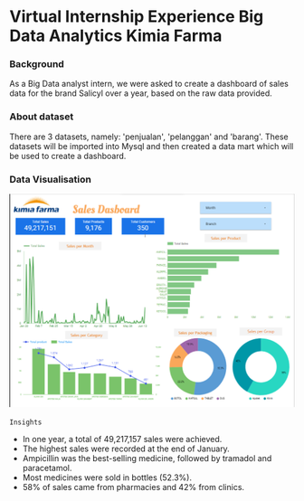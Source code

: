 # Virtual Internship Experience Big Data Analytics Kimia Farma

### Background
As a Big Data analyst intern, we were asked to create a dashboard of sales data for the brand Salicyl over a year, 
based on the raw data provided.

### About dataset
There are 3 datasets, namely: 'penjualan', 'pelanggan' and 'barang'. These datasets will be imported into Mysql 
and then created a data mart which will be used to create a dashboard. 

### Data Visualisation
![alt text](https://github.com/almaratussaliha/vix_big-data-analytics_kimia-farma/blob/master/dashboard.png?raw=true)

`Insights`
- In one year, a total of 49,217,157 sales were achieved.
- The highest sales were recorded at the end of January.
- Ampicillin was the best-selling medicine, followed by tramadol and paracetamol.
- Most medicines were sold in bottles (52.3%).
- 58% of sales came from pharmacies and 42% from clinics. 
